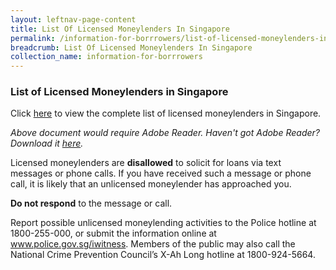 ```yaml
---
layout: leftnav-page-content
title: List Of Licensed Moneylenders In Singapore
permalink: /information-for-borrrowers/list-of-licensed-moneylenders-in-singapore/
breadcrumb: List Of Licensed Moneylenders In Singapore
collection_name: information-for-borrrowers
---
```


### List of Licensed Moneylenders in Singapore


Click [here](https://www.mlaw.gov.sg/content/dam/minlaw/rom/Moneylenders/List%20of%20Moneylenders.pdf) to view the complete list of licensed moneylenders in Singapore.

 
*Above document would require Adobe Reader. Haven't got Adobe Reader? Download it [here](http://get.adobe.com/reader/otherversions/).*


Licensed moneylenders are **disallowed** to solicit for loans via text messages or phone calls. If you have received such a message or phone call, it is likely that an unlicensed moneylender has approached you.

**Do not respond** to the message or call. 

Report possible unlicensed moneylending activities to the Police hotline at 1800-255-000, or submit the information online at www.police.gov.sg/iwitness. Members of the public may also call the National Crime Prevention Council’s X-Ah Long hotline at 1800-924-5664.


 

